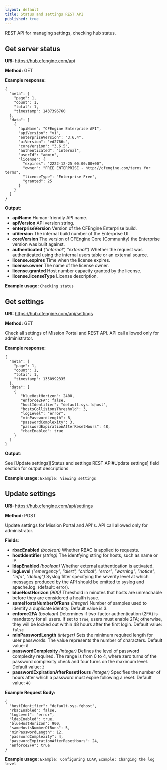 ```yaml
---
layout: default
title: Status and settings REST API
published: true
---
```


REST API for managing settings, checking hub status.

## Get server status

**URI:** https://hub.cfengine.com/api

**Method:** GET

**Example response:**

```
{
  "meta": {
    "page": 1,
    "count": 1,
    "total": 1,
    "timestamp": 1437396760
  },
  "data": [
    {
      "apiName": "CFEngine Enterprise API",
      "apiVersion": "v1",
      "enterpriseVersion": "3.6.4",
      "uiVersion": "ed2766c",
      "coreVersion": "3.6.5",
      "authenticated": "internal",
      "userId": "admin",
      "license": {
        "expires": "2222-12-25 00:00:00+00",
        "owner": "FREE ENTERPRISE - http://cfengine.com/terms for terms",
        "licenseType": "Enterprise Free",
        "granted": 25
      }
    }
  ]
}
```

**Output:**

* **apiName**
    Human-friendly API name.
* **apiVersion**
    API version string.
* **enterpriseVersion**
    Version of the CFEngine Enterprise build.
* **uiVersion**
    The internal build number of the Enterprise UI.
* **coreVersion**
    The version of CFEngine Core (Community) the Enterprise version was built against.
* **authenticated** *("internal", "external")*
    Whether the request was authenticated using the internal users table or an external source.
* **license.expires**
    Time when the license expires.
* **license.owner**
    The name of the license owner.
* **license.granted**
    Host number capacity granted by the license.
* **license.licenseType**
    License description.

**Example usage:** `Checking status`

## Get settings

**URI:** https://hub.cfengine.com/api/settings

**Method:** GET

Check all settings of Mission Portal and REST API.
API call allowed only for administrator.

**Example response:**

```
{
  "meta": {
    "page": 1,
    "count": 1,
    "total": 1,
    "timestamp": 1350992335
  },
  "data": [
    {
       "blueHostHorizon": 2400,
       "enforce2FA": false,
       "hostIdentifier": "default.sys.fqhost",
       "hostsCollisionsThreshold": 3,
       "logLevel": "error",
       "minPasswordLength": 8,
       "passwordComplexity": 3,
       "passwordExpirationAfterResetHours": 48,
       "rbacEnabled": true
    }
  ]
}
```

**Output**:

See [Update settings][Status and settings REST API#Update settings] field section for output descriptions


**Example usage:** `Example: Viewing settings`

## Update settings

**URI:** https://hub.cfengine.com/api/settings

**Method:** POST

Update settings for Mission Portal and API's. API call allowed only for
administrator.

**Fields**:

* **rbacEnabled** *(boolean)*
    Whether RBAC is applied to requests.
* **hostIdentifier** *(string)*
    The identfying string for hosts, such as name or IP.
* **ldapEnabled** *(boolean)*
    Whether external authentication is activated.
* **logLevel** *("emergency", "alert", "critical", "error", "warning", "notice", "info", "debug")*
    Syslog filter specifying the severity level at which messages produced by the API should be emitted to syslog and apache.log. (default: error).
* **blueHostHorizon** *(900)*
    Threshold in minutes that hosts are unreachable before they are considered a health issue.
* **sameHostsNumberOfRuns** *(integer)*
    Number of samples used to identify a duplicate identity. Default value is 3.
* **enforce2FA** *(boolean)*
    Determines if two-factor authentication (2FA) is mandatory for all users.
    If set to `true`, users must enable 2FA; otherwise, they will be locked out within 48 hours after the first login.
    Default value: `false`
* **minPasswordLength** *(integer)*
    Sets the minimum required length for user passwords.
    The value represents the number of characters.
    Default value: `8`
* **passwordComplexity** *(integer)*
    Defines the level of password complexity required.
    The range is from 0 to 4, where zero turns of the password complexity check and four turns on the maximum level.
    Default value: `3`
* **passwordExpirationAfterResetHours** *(integer)*
    Specifies the number of hours after which a password must expire following a reset.
    Default value: `48`

**Example Request Body:**

```
{
  "hostIdentifier": "default.sys.fqhost",
  "rbacEnabled": false,
  "logLevel": "error",
  "ldapEnabled": true,
  "blueHostHorizon": 900,
  "sameHostsNumberOfRuns": 5,
  "minPasswordLength": 12,
  "passwordComplexity": 4,
  "passwordExpirationAfterResetHours": 24,
  "enforce2FA": true
}
```

**Example usage:** `Example: Configuring LDAP`, `Example: Changing the log level`
